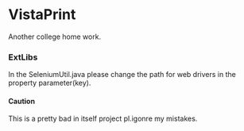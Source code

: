 # VistaPrint
Another college home work.
### ExtLibs
In the SeleniumUtil.java please change the path for web drivers in the property parameter(key). 
#### Caution 
This is a pretty bad in itself project pl.igonre my mistakes.
